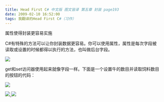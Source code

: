 ```yaml
---
title: Head First C# 中文版 图文皆译 第五章 封装 page193
date: 2009-02-10 16:52:00
tags: 我翻译的Head First C#（习作）
---
```

属性使得封装更容易实施

C#有特殊的方法可以让你封装数据更容易。你可以使用属性，属性是每次字段被读取或设置的时候都得以执行的方法，也叫做后台字段。

![](https://p-blog.csdn.net/images/p_blog_csdn_net/cuipengfei1/EntryImages/20090210/%E6%88%AA%E5%9B%BE03.jpg)

get和set访问器使用起来就像字段一样。下面是一个设置牛的数目并读取饲料数目的按钮的代码：

![](https://p-blog.csdn.net/images/p_blog_csdn_net/cuipengfei1/EntryImages/20090210/%E6%88%AA%E5%9B%BE04.jpg)



[ ![](https://profile.csdnimg.cn/5/2/5/3_cuipengfei1)
![](https://g.csdnimg.cn/static/user-reg-year/1x/11.png)
](https://blog.csdn.net/cuipengfei1)





